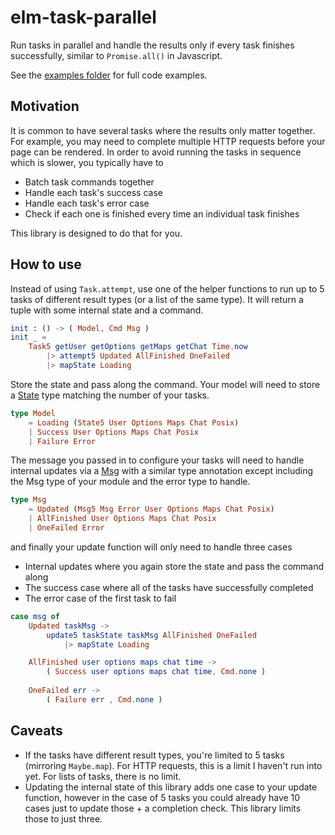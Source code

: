 # elm-task-parallel

Run tasks in parallel and handle the results only if every task finishes
successfully, similar to `Promise.all()` in Javascript.

See the [examples folder](https://github.com/0ui/elm-task-parallel/tree/master/examples) for
full code examples.

## Motivation

It is common to have several tasks where the results only matter together. For
example, you may need to complete multiple HTTP requests before your page can be
rendered. In order to avoid running the tasks in sequence which is slower, you
typically have to

- Batch task commands together
- Handle each task's success case
- Handle each task's error case
- Check if each one is finished every time an individual task finishes

This library is designed to do that for you.

## How to use

Instead of using `Task.attempt`, use one of the helper functions to run up to 5
tasks of different result types (or a list of the same type). It will return a
tuple with some internal state and a command.

```elm
init : () -> ( Model, Cmd Msg )
init _ =
    Task5 getUser getOptions getMaps getChat Time.now
        |> attempt5 Updated AllFinished OneFailed
        |> mapState Loading
```

Store the state and pass along the command. Your model will need to store a
[State](https://package.elm-lang.org/packages/0ui/elm-task-parallel/latest/Task-Parallel#State2)
type matching the number of your tasks.

```elm
type Model
    = Loading (State5 User Options Maps Chat Posix)
    | Success User Options Maps Chat Posix
    | Failure Error
```

The message you passed in to configure your tasks will need to handle internal updates via a
[Msg](https://package.elm-lang.org/packages/0ui/elm-task-parallel/latest/Task-Parallel#Msg2)
with a similar type annotation except including the Msg type of your module and the error type to handle.

```elm
type Msg
    = Updated (Msg5 Msg Error User Options Maps Chat Posix)
    | AllFinished User Options Maps Chat Posix
    | OneFailed Error
```

and finally your update function will only need to handle three cases
- Internal updates where you again store the state and pass the command along
- The success case where all of the tasks have successfully completed
- The error case of the first task to fail


```elm
case msg of
    Updated taskMsg ->
        update5 taskState taskMsg AllFinished OneFailed
            |> mapState Loading

    AllFinished user options maps chat time ->
        ( Success user options maps chat time, Cmd.none )
        
    OneFailed err ->
        ( Failure err , Cmd.none )

```

## Caveats

- If the tasks have different result types, you're limited to 5 tasks (mirroring
`Maybe.map`). For HTTP requests, this is a limit I haven't run into yet. For
lists of tasks, there is no limit.
- Updating the internal state of this library adds one case to your update
function, however in the case of 5 tasks you could already have 10 cases
just to update those + a completion check. This library limits those to just
three.
